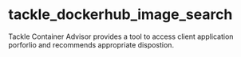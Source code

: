 # tackle_dockerhub_image_search

Tackle Container Advisor provides a tool to access client application porforlio and recommends appropriate  dispostion.
